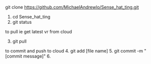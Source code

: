 git clone https://github.com/MichaelAndrewlo/Sense_hat_ting.git

1. cd Sense_hat_ting
2. git status

to pull ie get latest vr from cloud

3. git pull

to commit and push to cloud
4. git add [file name]
5. git commit -m "[commit message]"
6. 
